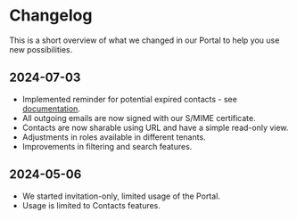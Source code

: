 # Changelog

This is a short overview of what we changed in our Portal to help you use new possibilities.

## 2024-07-03

  * Implemented reminder for potential expired contacts - see [documentation](Managing%20organization/03_reminders.md).
  * All outgoing emails are now signed with our S/MIME certificate.
  * Contacts are now sharable using URL and have a simple read-only view.
  * Adjustments in roles available in different tenants.
  * Improvements in filtering and search features.

## 2024-05-06

  * We started invitation-only, limited usage of the Portal.
  * Usage is limited to Contacts features.